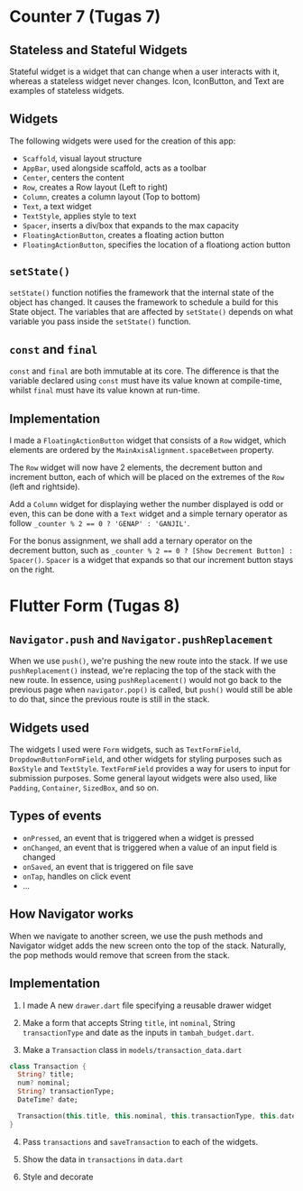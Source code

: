 # Counter 7 (Tugas 7)

## Stateless and Stateful Widgets
Stateful widget is a widget that can change when a user interacts with it, whereas a stateless widget never changes. Icon, IconButton, and Text are examples of stateless widgets.

## Widgets
The following widgets were used for the creation of this app:
- `Scaffold`, visual layout structure
- `AppBar`, used alongside scaffold, acts as a toolbar
- `Center`, centers the content
- `Row`, creates a Row layout (Left to right)
- `Column`, creates a column layout (Top to bottom)
- `Text`, a text widget
- `TextStyle`, applies style to text
- `Spacer`, inserts a div/box that expands to the max capacity
- `FloatingActionButton`, creates a floating action button
- `FloatingActionButton`, specifies the location of a floationg action button

## `setState()`
`setState()` function notifies the framework that the internal state of the object has changed. It causes the framework to schedule a build for this State object. The variables that are affected by `setState()` depends on what variable you pass inside the `setState()` function.

## `const` and `final`
`const` and `final` are both immutable at its core. The difference is that the variable declared using `const` must have its value known at compile-time, whilst `final` must have its value known at run-time.

## Implementation
I made a `FloatingActionButton` widget that consists of a `Row` widget, which elements are ordered by the `MainAxisAlignment.spaceBetween` property.

The `Row` widget will now have 2 elements, the decrement button and increment button, each of which will be placed on the extremes of the `Row` (left and rightside).

Add a `Column` widget for displaying wether the number displayed is odd or even, this can be done with a `Text` widget and a simple ternary operator as follow `_counter % 2 == 0 ? 'GENAP' : 'GANJIL'`.

For the bonus assignment, we shall add a ternary operator on the decrement button, such as `_counter % 2 == 0 ? [Show Decrement Button] : Spacer()`. `Spacer` is a widget that expands so that our increment button stays on the right.

# Flutter Form (Tugas 8)

## `Navigator.push` and `Navigator.pushReplacement`

When we use `push()`, we're pushing the new route into the stack. If we use `pushReplacement()` instead, we're replacing the top of the stack with the new route. In essence, using `pushReplacement()` would not go back to the previous page when `navigator.pop()` is called, but `push()` would still be able to do that, since the previous route is still in the stack.

## Widgets used

The widgets I used were `Form` widgets, such as `TextFormField`, `DropdownButtonFormField`, and other widgets for styling purposes such as `BoxStyle` and `TextStyle`. `TextFormField` provides a way for users to input for submission purposes. Some general layout widgets were also used, like `Padding`, `Container`, `SizedBox`, and so on.

## Types of events
- `onPressed`, an event that is triggered when a widget is pressed
- `onChanged`, an event that is triggered when a value of an input field is changed
- `onSaved`, an event that is triggered on file save
- `onTap`, handles on click event
- ...

## How Navigator works

When we navigate to another screen, we use the push methods and Navigator widget adds the new screen onto the top of the stack. Naturally, the pop methods would remove that screen from the stack.

## Implementation

1. I made A new `drawer.dart` file specifying a reusable drawer widget

2. Make a form that accepts String `title`, int `nominal`, String `transactionType` and date as the inputs in `tambah_budget.dart`.

3. Make a `Transaction` class in `models/transaction_data.dart`

```dart
class Transaction {
  String? title;
  num? nominal;
  String? transactionType;
  DateTime? date;

  Transaction(this.title, this.nominal, this.transactionType, this.date);
}
```

4. Pass `transactions` and `saveTransaction` to each of the widgets.

5. Show the data in `transactions` in `data.dart`

6. Style and decorate